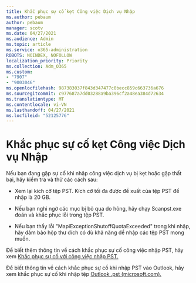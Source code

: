 ```yaml
---
title: Khắc phục sự cố kẹt Công việc Dịch vụ Nhập
ms.author: pebaum
author: pebaum
manager: scotv
ms.date: 04/27/2021
ms.audience: Admin
ms.topic: article
ms.service: o365-administration
ROBOTS: NOINDEX, NOFOLLOW
localization_priority: Priority
ms.collection: Adm_O365
ms.custom:
- "7907"
- "9003046"
ms.openlocfilehash: 987383037f843d347477c0becc859c663736a676
ms.sourcegitcommit: c977687a7dd03288a9ba396cf2a48ea384d72634
ms.translationtype: MT
ms.contentlocale: vi-VN
ms.lasthandoff: 04/27/2021
ms.locfileid: "52125776"
---
```

# <a name="troubleshooting-import-service-job-stuck"></a>Khắc phục sự cố kẹt Công việc Dịch vụ Nhập

Nếu bạn đang gặp sự cố khi nhập công việc dịch vụ bị kẹt hoặc gặp thất bại, hãy kiểm tra và thử các cách sau:

- Xem lại kích cỡ tệp PST. Kích cỡ tối đa được đề xuất của tệp PST để nhập là 20 GB.

- Nếu bạn nghi ngờ các mục bị bỏ qua do hỏng, hãy chạy Scanpst.exe đoán và khắc phục lỗi trong tệp PST.

- Nếu bạn thấy lỗi "MapiExceptionShutoffQuotaExceeded" trong khi nhập, hãy đảm bảo hộp thư đích có đủ khả năng để nhập các tệp PST mong muốn.

Để biết thêm thông tin về cách khắc phục sự cố công việc nhập PST, hãy xem [Khắc phục sự cố với công việc nhập PST.](https://docs.microsoft.com/office365/troubleshoot/pst-import-service/issues-with-pst-import-job)

Để biết thông tin về cách khắc phục sự cố khi nhập PST vào Outlook, hãy xem khắc phục sự cố khi nhập tệp [Outlook .pst (microsoft.com).](https://support.microsoft.com/topic/fix-problems-importing-an-outlook-pst-file-2d2e50dc-5c36-4ab2-ab50-f1be733b3d6e?ui=en-us&rs=en-us&ad=us)